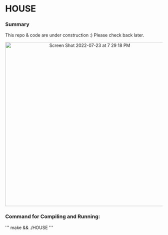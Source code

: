 # HOUSE

### Summary
This repo & code are under construction :) 
Please check back later.
<p align="center">
<img width="525" alt="Screen Shot 2022-07-23 at 7 29 18 PM" src="https://user-images.githubusercontent.com/45999845/180627305-08a9990b-be18-45d2-9e47-74101d589714.png">
</p>

### Command for Compiling and Running:
'''
make && ./HOUSE
'''
